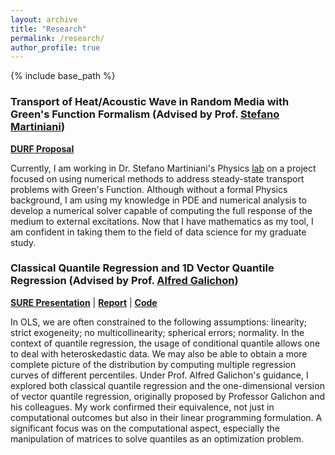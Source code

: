```yaml
---
layout: archive
title: "Research"
permalink: /research/
author_profile: true
---
```


{% include base_path %}

### Transport of Heat/Acoustic Wave in Random Media with Green's Function Formalism (Advised by Prof. [Stefano Martiniani](https://as.nyu.edu/faculty/stefano-martiniani.html))  
**[DURF Proposal](https://erichu12138.github.io/files/DURF_Proposal.pdf)**

Currently, I am working in Dr. Stefano Martiniani's Physics [lab](https://martinianilab.org/index.html) on a project focused on using numerical methods to address steady-state transport problems with Green's Function. Although without a formal Physics background, I am using my knowledge in PDE and numerical analysis to develop a numerical solver capable of computing the full response of the medium to external excitations. Now that I have mathematics as my tool, I am confident in taking them to the field of data science for my graduate study. 

### Classical Quantile Regression and 1D Vector Quantile Regression (Advised by Prof. [Alfred Galichon](https://alfredgalichon.com/))   

**[SURE Presentation](https://erichu12138.github.io/files/SURE_slides.pdf)** | **[Report](https://erichu12138.github.io/files/SURE_report.pdf)** | **[Code](https://erichu12138.github.io/files/1D_VQR.ipynb)**  

In OLS, we are often constrained to the following assumptions: linearity; strict exogeneity; no multicollinearity; spherical errors; normality. In the context of quantile regression, the usage of conditional quantile allows one to deal with heteroskedastic data. We may also be able to obtain a more complete picture of the distribution by computing multiple regression curves of different percentiles. Under Prof. Alfred Galichon's guidance, I explored both classical quantile regression and the one-dimensional version of vector quantile regression, originally proposed by Professor Galichon and his colleagues. My work confirmed their equivalence, not just in computational outcomes but also in their linear programming formulation. A significant focus was on the computational aspect, especially the manipulation of matrices to solve quantiles as an optimization problem.
